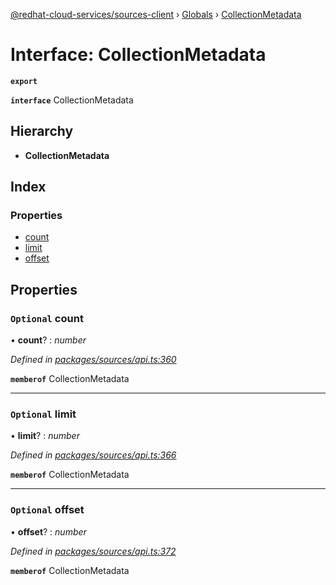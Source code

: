 [@redhat-cloud-services/sources-client](../README.md) › [Globals](../globals.md) › [CollectionMetadata](collectionmetadata.md)

# Interface: CollectionMetadata

**`export`** 

**`interface`** CollectionMetadata

## Hierarchy

* **CollectionMetadata**

## Index

### Properties

* [count](collectionmetadata.md#optional-count)
* [limit](collectionmetadata.md#optional-limit)
* [offset](collectionmetadata.md#optional-offset)

## Properties

### `Optional` count

• **count**? : *number*

*Defined in [packages/sources/api.ts:360](https://github.com/Hyperkid123/javascript-clients/blob/master/packages/sources/api.ts#L360)*

**`memberof`** CollectionMetadata

___

### `Optional` limit

• **limit**? : *number*

*Defined in [packages/sources/api.ts:366](https://github.com/Hyperkid123/javascript-clients/blob/master/packages/sources/api.ts#L366)*

**`memberof`** CollectionMetadata

___

### `Optional` offset

• **offset**? : *number*

*Defined in [packages/sources/api.ts:372](https://github.com/Hyperkid123/javascript-clients/blob/master/packages/sources/api.ts#L372)*

**`memberof`** CollectionMetadata
